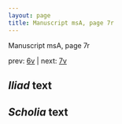 ```yaml
---
layout: page
title: Manuscript msA, page 7r
---
```


Manuscript msA, page 7r

prev:  [6v](../6v) | next:  [7v](../7v)

## *Iliad* text



## *Scholia* text

